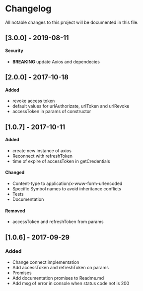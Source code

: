 # Changelog
All notable changes to this project will be documented in this file.

## [3.0.0] - 2019-08-11
#### Security
- **BREAKING** update Axios and dependecies

## [2.0.0] - 2017-10-18
#### Added
- revoke access token
- default values for urlAuthorizate, urlToken and urlRevoke
- accessToken in params of constructor

## [1.0.7] - 2017-10-11
#### Added
- create new instance of axios
- Reconnect with refreshToken
- time of expire of accessToken in getCredentials
#### Changed
- Content-type to application/x-www-form-urlencoded
- Specific Symbol names to avoid inheritance conflicts
- Tests
- Documentation
#### Removed
- accessToken and refreshToken from params

## [1.0.6] - 2017-09-29
### Added
- Change connect implementation
- Add accessToken and refreshToken on params
- Promises
- Add documentation promises to Readme.md
- Add msg of error in console when status code not is 200
